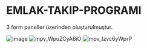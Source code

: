 # EMLAK-TAKIP-PROGRAMI
3 form paneller üzerinden oluşturulmuştur.

![image](https://github.com/Idhtft/EMLAK-TAKIP-PROGRAMI/assets/35702100/1a3c41b4-e81d-4d5c-86fd-265ec2703344)
![mpv_WpuZCyA6iO](https://github.com/Idhtft/EMLAK-TAKIP-PROGRAMI/assets/35702100/f19a8da5-8f51-496b-bcaf-129b85d62ecb)
![mpv_Izvc6yWprP](https://github.com/Idhtft/EMLAK-TAKIP-PROGRAMI/assets/35702100/f4031640-a62f-4230-a75a-beac15f7d906)
